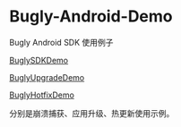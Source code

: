 # Bugly-Android-Demo
Bugly Android SDK 使用例子

[BuglySDKDemo](https://github.com/BuglyDevTeam/Bugly-Android-Demo/tree/master/BuglySDKDemo)

[BuglyUpgradeDemo](https://github.com/BuglyDevTeam/Bugly-Android-Demo/tree/master/BuglyUpgradeDemo)

[BuglyHotfixDemo](https://github.com/BuglyDevTeam/Bugly-Android-Demo/tree/master/BuglyUpgradeDemo)

分别是崩溃捕获、应用升级、热更新使用示例。
